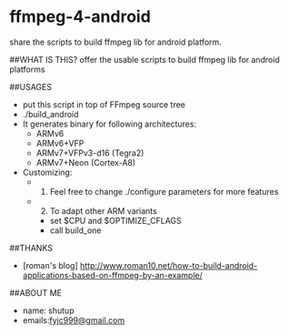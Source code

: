 ffmpeg-4-android
================

share the scripts to build ffmpeg lib for android platform.

##WHAT IS THIS?
offer the usable scripts to build ffmpeg lib for android platforms

##USAGES

* put this script in top of FFmpeg source tree
* ./build_android
* It generates binary for following architectures:
    * ARMv6 
    * ARMv6+VFP 
    * ARMv7+VFPv3-d16 (Tegra2) 
    * ARMv7+Neon (Cortex-A8)
* Customizing:
    * 1. Feel free to change ./configure parameters for more features
    * 2. To adapt other ARM variants
        * set $CPU and $OPTIMIZE_CFLAGS 
        * call build_one

##THANKS
* [roman's blog] http://www.roman10.net/how-to-build-android-applications-based-on-ffmpeg-by-an-example/

##ABOUT ME

* name:  shutup
* emails:fyjc999@gmail.com
